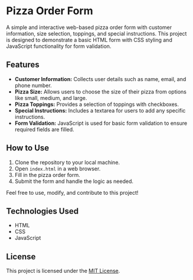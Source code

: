 # Pizza Order Form

A simple and interactive web-based pizza order form with customer information, size selection, toppings, and special instructions. This project is designed to demonstrate a basic HTML form with CSS styling and JavaScript functionality for form validation.

## Features

- **Customer Information:** Collects user details such as name, email, and phone number.
- **Pizza Size:** Allows users to choose the size of their pizza from options like small, medium, and large.
- **Pizza Toppings:** Provides a selection of toppings with checkboxes.
- **Special Instructions:** Includes a textarea for users to add any specific instructions.
- **Form Validation:** JavaScript is used for basic form validation to ensure required fields are filled.

## How to Use

1. Clone the repository to your local machine.
2. Open `index.html` in a web browser.
3. Fill in the pizza order form.
4. Submit the form and handle the logic as needed.

Feel free to use, modify, and contribute to this project!

## Technologies Used

- HTML
- CSS
- JavaScript

## License

This project is licensed under the [MIT License](LICENSE.md).
